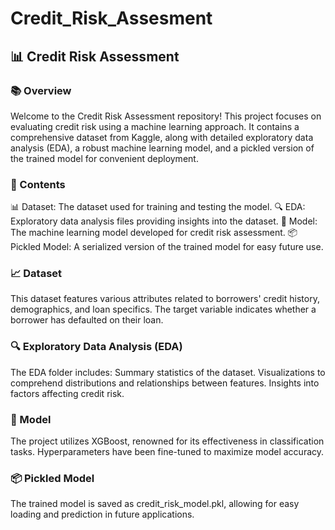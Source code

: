 # Credit_Risk_Assesment
## 📊 Credit Risk Assessment
### 📚 Overview
Welcome to the Credit Risk Assessment repository! This project focuses on evaluating credit risk using a machine learning approach. It contains a comprehensive dataset from Kaggle, along with detailed exploratory data analysis (EDA), a robust machine learning model, and a pickled version of the trained model for convenient deployment.

### 📁 Contents
📊 Dataset: The dataset used for training and testing the model.
🔍 EDA: Exploratory data analysis files providing insights into the dataset.
🤖 Model: The machine learning model developed for credit risk assessment.
📦 Pickled Model: A serialized version of the trained model for easy future use.

### 📈 Dataset
This dataset features various attributes related to borrowers' credit history, demographics, and loan specifics.
The target variable indicates whether a borrower has defaulted on their loan.

### 🔍 Exploratory Data Analysis (EDA)
The EDA folder includes:
Summary statistics of the dataset.
Visualizations to comprehend distributions and relationships between features.
Insights into factors affecting credit risk.

### 🤖 Model
The project utilizes XGBoost, renowned for its effectiveness in classification tasks.
Hyperparameters have been fine-tuned to maximize model accuracy.

### 📦 Pickled Model
The trained model is saved as credit_risk_model.pkl, allowing for easy loading and prediction in future applications.
